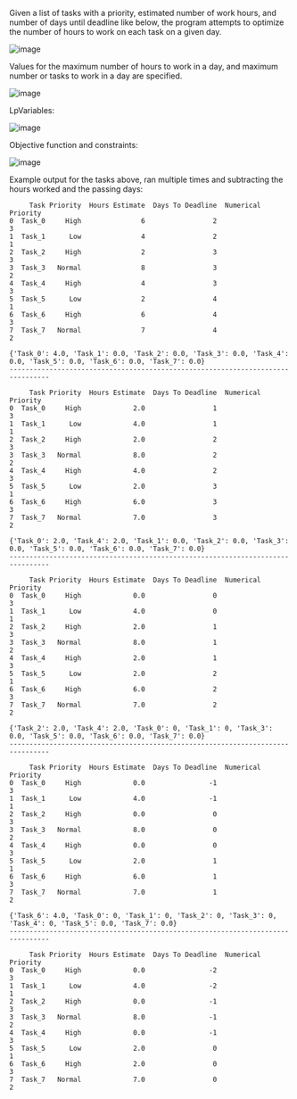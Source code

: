 Given a list of tasks with a priority, estimated number of work hours, and number of days until deadline like below, the program attempts to optimize the number of hours to work on each task on a given day.

![image](https://github.com/LuchianGheorghe/task-scheduler-or/assets/73704963/b592e3e4-2b0d-4df4-9b55-ff0c2db15c2c)

Values for the maximum number of hours to work in a day, and maximum number or tasks to work in a day are specified.

![image](https://github.com/LuchianGheorghe/task-scheduler-or/assets/73704963/3b16c93b-c91d-49e7-9265-eb6a6226f3ac)

LpVariables:

![image](https://github.com/LuchianGheorghe/task-scheduler-or/assets/73704963/36b1eac9-c384-494b-9b07-ef772a9a857c)


Objective function and constraints: 

![image](https://github.com/LuchianGheorghe/task-scheduler-or/assets/73704963/0cc49bac-82b3-4542-a924-368c4b840381)

Example output for the tasks above, ran multiple times and subtracting the hours worked and the passing days:

```
     Task Priority  Hours Estimate  Days To Deadline  Numerical Priority
0  Task_0     High               6                 2                   3
1  Task_1      Low               4                 2                   1
2  Task_2     High               2                 3                   3
3  Task_3   Normal               8                 3                   2
4  Task_4     High               4                 3                   3
5  Task_5      Low               2                 4                   1
6  Task_6     High               6                 4                   3
7  Task_7   Normal               7                 4                   2

{'Task_0': 4.0, 'Task_1': 0.0, 'Task_2': 0.0, 'Task_3': 0.0, 'Task_4': 0.0, 'Task_5': 0.0, 'Task_6': 0.0, 'Task_7': 0.0}
--------------------------------------------------------------------------------

     Task Priority  Hours Estimate  Days To Deadline  Numerical Priority
0  Task_0     High             2.0                 1                   3
1  Task_1      Low             4.0                 1                   1
2  Task_2     High             2.0                 2                   3
3  Task_3   Normal             8.0                 2                   2
4  Task_4     High             4.0                 2                   3
5  Task_5      Low             2.0                 3                   1
6  Task_6     High             6.0                 3                   3
7  Task_7   Normal             7.0                 3                   2

{'Task_0': 2.0, 'Task_4': 2.0, 'Task_1': 0.0, 'Task_2': 0.0, 'Task_3': 0.0, 'Task_5': 0.0, 'Task_6': 0.0, 'Task_7': 0.0}
--------------------------------------------------------------------------------

     Task Priority  Hours Estimate  Days To Deadline  Numerical Priority
0  Task_0     High             0.0                 0                   3
1  Task_1      Low             4.0                 0                   1
2  Task_2     High             2.0                 1                   3
3  Task_3   Normal             8.0                 1                   2
4  Task_4     High             2.0                 1                   3
5  Task_5      Low             2.0                 2                   1
6  Task_6     High             6.0                 2                   3
7  Task_7   Normal             7.0                 2                   2

{'Task_2': 2.0, 'Task_4': 2.0, 'Task_0': 0, 'Task_1': 0, 'Task_3': 0.0, 'Task_5': 0.0, 'Task_6': 0.0, 'Task_7': 0.0}
--------------------------------------------------------------------------------

     Task Priority  Hours Estimate  Days To Deadline  Numerical Priority
0  Task_0     High             0.0                -1                   3
1  Task_1      Low             4.0                -1                   1
2  Task_2     High             0.0                 0                   3
3  Task_3   Normal             8.0                 0                   2
4  Task_4     High             0.0                 0                   3
5  Task_5      Low             2.0                 1                   1
6  Task_6     High             6.0                 1                   3
7  Task_7   Normal             7.0                 1                   2

{'Task_6': 4.0, 'Task_0': 0, 'Task_1': 0, 'Task_2': 0, 'Task_3': 0, 'Task_4': 0, 'Task_5': 0.0, 'Task_7': 0.0}
--------------------------------------------------------------------------------

     Task Priority  Hours Estimate  Days To Deadline  Numerical Priority
0  Task_0     High             0.0                -2                   3
1  Task_1      Low             4.0                -2                   1
2  Task_2     High             0.0                -1                   3
3  Task_3   Normal             8.0                -1                   2
4  Task_4     High             0.0                -1                   3
5  Task_5      Low             2.0                 0                   1
6  Task_6     High             2.0                 0                   3
7  Task_7   Normal             7.0                 0                   2
```
